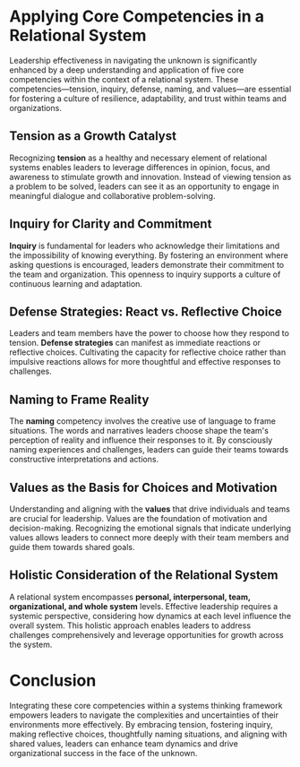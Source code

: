 # Applying Core Competencies in a Relational System

Leadership effectiveness in navigating the unknown is significantly enhanced by a deep understanding and application of five core competencies within the context of a relational system. These competencies—tension, inquiry, defense, naming, and values—are essential for fostering a culture of resilience, adaptability, and trust within teams and organizations.

## Tension as a Growth Catalyst

Recognizing **tension** as a healthy and necessary element of relational systems enables leaders to leverage differences in opinion, focus, and awareness to stimulate growth and innovation. Instead of viewing tension as a problem to be solved, leaders can see it as an opportunity to engage in meaningful dialogue and collaborative problem-solving.

## Inquiry for Clarity and Commitment

**Inquiry** is fundamental for leaders who acknowledge their limitations and the impossibility of knowing everything. By fostering an environment where asking questions is encouraged, leaders demonstrate their commitment to the team and organization. This openness to inquiry supports a culture of continuous learning and adaptation.

## Defense Strategies: React vs. Reflective Choice

Leaders and team members have the power to choose how they respond to tension. **Defense strategies** can manifest as immediate reactions or reflective choices. Cultivating the capacity for reflective choice rather than impulsive reactions allows for more thoughtful and effective responses to challenges.

## Naming to Frame Reality

The **naming** competency involves the creative use of language to frame situations. The words and narratives leaders choose shape the team's perception of reality and influence their responses to it. By consciously naming experiences and challenges, leaders can guide their teams towards constructive interpretations and actions.

## Values as the Basis for Choices and Motivation

Understanding and aligning with the **values** that drive individuals and teams are crucial for leadership. Values are the foundation of motivation and decision-making. Recognizing the emotional signals that indicate underlying values allows leaders to connect more deeply with their team members and guide them towards shared goals.

## Holistic Consideration of the Relational System

A relational system encompasses **personal, interpersonal, team, organizational, and whole system** levels. Effective leadership requires a systemic perspective, considering how dynamics at each level influence the overall system. This holistic approach enables leaders to address challenges comprehensively and leverage opportunities for growth across the system.

# Conclusion

Integrating these core competencies within a systems thinking framework empowers leaders to navigate the complexities and uncertainties of their environments more effectively. By embracing tension, fostering inquiry, making reflective choices, thoughtfully naming situations, and aligning with shared values, leaders can enhance team dynamics and drive organizational success in the face of the unknown.